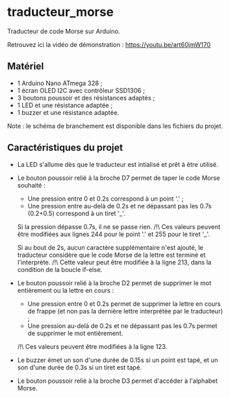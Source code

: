 # traducteur_morse
Traducteur de code Morse sur Arduino.

Retrouvez ici la vidéo de démonstration : https://youtu.be/art60jmW170

<h2>Matériel</h2>

* 1 Arduino Nano ATmega 328 ;
* 1 écran OLED I2C avec contrôleur SSD1306 ;
* 3 boutons poussoir et des résistances adaptés ;
* 1 LED et une résistance adaptée ;
* 1 buzzer et une résistance adaptée.

Note : le schéma de branchement est disponible dans les fichiers du projet.

<h2>Caractéristiques du projet</h2>

* La LED s'allume dès que le traducteur est intialisé et prêt à être utilisé.


* Le bouton poussoir relié à la broche D7 permet de taper le code Morse souhaité :
  - Une pression entre 0 et 0.2s correspond à un point '.' ;
  - Une pression entre au-delà de 0.2s et ne dépassant pas les 0.7s (0.2+0.5) correspond à un tiret '_'.

  Si la pression dépasse 0.7s, il ne se passe rien.
  /!\ Ces valeurs peuvent être modifiées aux lignes 244 pour le point '.' et 255 pour le tiret '_'.

  Si au bout de 2s, aucun caractère supplémentaire n'est ajouté, le traducteur considère que le code Morse de la lettre est terminé et l'interprète.
  /!\ Cette valeur peut être modifiée à la ligne 213, dans la condition de la boucle if-else.

* Le bouton poussoir relié à la broche D2 permet de supprimer le mot entièrement ou la lettre en cours :
  - Une pression entre 0 et 0.2s permet de supprimer la lettre en cours de frappe (et non pas la dernière lettre interprétée par le traducteur) ;
  - Une pression au-delà de 0.2s et ne dépassant pas les 0.7s permet de supprimer le mot entièrement.

  /!\ Ces valeurs peuvent être modifiées à la ligne 123.


* Le buzzer émet un son d'une durée de 0.15s si un point est tapé, et un son d'une durée de 0.3s si un tiret est tapé.


* Le bouton poussoir relié à la broche D3 permet d'accéder à l'alphabet Morse.
